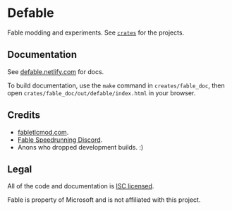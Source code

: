 # Defable

Fable modding and experiments. See [`crates`](crates/) for the projects.

## Documentation

See [defable.netlify.com](https://defable.netlify.com) for docs.

To build documentation, use the `make` command in `creates/fable_doc`, then open `crates/fable_doc/out/defable/index.html` in your browser.

## Credits

- [fabletlcmod.com](http://fabletlcmod.com).
- [Fable Speedrunning Discord](https://discord.gg/Sv8P6Ef).
- Anons who dropped development builds. :)

## Legal

All of the code and documentation is [ISC licensed](crates/defable/license).

Fable is property of Microsoft and is not affiliated with this project.